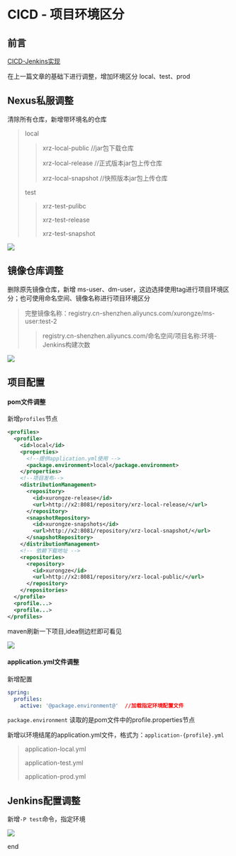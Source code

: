 # CICD - 项目环境区分

## 前言

[CICD-Jenkins实现](https://www.cnblogs.com/xurongze/p/15834553.html)

在上一篇文章的基础下进行调整，增加环境区分 local、test、prod

## Nexus私服调整

清除所有仓库，新增带环境名的仓库

> local
>
> >xrz-local-public //jar包下载仓库
> >
> >xrz-local-release //正式版本jar包上传仓库
> >
> >xrz-local-snapshot //快照版本jar包上传仓库
>
> test
>
> > xrz-test-pulibc
> >
> > xrz-test-release
> >
> > xrz-test-snapshot

![](https://img2022.cnblogs.com/blog/1473551/202201/1473551-20220129104637084-74461220.png)


## 镜像仓库调整

删除原先镜像仓库，新增 ms-user、dm-user，这边选择使用tag进行项目环境区分；也可使用命名空间、镜像名称进行项目环境区分

> 完整镜像名称：registry.cn-shenzhen.aliyuncs.com/xurongze/ms-user:test-2
>
> > registry.cn-shenzhen.aliyuncs.com/命名空间/项目名称:环境-Jenkins构建次数

![](https://img2022.cnblogs.com/blog/1473551/202201/1473551-20220129104647444-47901102.png)


## 项目配置

#### pom文件调整

新增`profiles`节点

```xml
<profiles>
  <profile>
    <id>local</id>
    <properties>
      <!--提供application.yml使用 -->
      <package.environment>local</package.environment>
    </properties>
    <!--项目发布-->
    <distributionManagement>
      <repository>
        <id>xurongze-release</id>
        <url>http://x2:8081/repository/xrz-local-release/</url>
      </repository>
      <snapshotRepository>
        <id>xurongze-snapshots</id>
        <url>http://x2:8081/repository/xrz-local-snapshot/</url>
      </snapshotRepository>
    </distributionManagement>
    <!-- 依赖下载地址 -->
    <repositories>
      <repository>
        <id>xurongze</id>
        <url>http://x2:8081/repository/xrz-local-public/</url>
      </repository>
    </repositories>
  </profile>
  <profile...>
  <profile...>
</profiles>
```

maven刷新一下项目,idea侧边栏即可看见

![](https://img2022.cnblogs.com/blog/1473551/202201/1473551-20220129104702258-596411611.png)




#### application.yml文件调整

新增配置

```yml
spring:
  profiles:
    active: '@package.environment@'  //加载指定环境配置文件
```

`package.environment` 读取的是pom文件中的profile.properties节点

新增以环境结尾的application.yml文件，格式为：`application-{profile}.yml`

>application-local.yml
>
>application-test.yml
>
>application-prod.yml

## Jenkins配置调整

新增`-P test`命令，指定环境

![](https://img2022.cnblogs.com/blog/1473551/202201/1473551-20220129104819380-1023602621.png)



end
